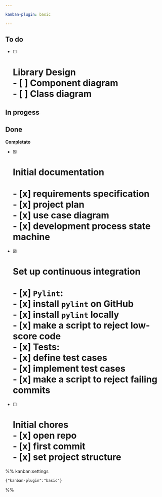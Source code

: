 ```yaml
---

kanban-plugin: basic

---
```


## To do

- [ ] # Library Design<br>- [ ] Component diagram<br>- [ ] Class diagram


## In progess



## Done

**Completato**
- [x] # Initial documentation<br><br>- [x] requirements specification<br>- [x] project plan<br>- [x] use case diagram<br>- [x] development process state machine
- [x] # Set up continuous integration<br><br>- [x] `Pylint`:<br>	- [x] install `pylint` on GitHub<br>	- [x] install `pylint` locally<br>	- [x] make a script to reject low-score code<br>- [x] Tests:<br>	- [x] define test cases<br>	- [x] implement test cases<br>	- [x] make a script to reject failing commits
- [ ] # Initial chores<br>- [x] open repo<br>- [x] first commit<br>- [x] set project structure




%% kanban:settings
```
{"kanban-plugin":"basic"}
```
%%